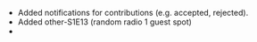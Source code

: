 * Added notifications for contributions (e.g. accepted, rejected).
* Added other-S1E13 (random radio 1 guest spot)
* 
